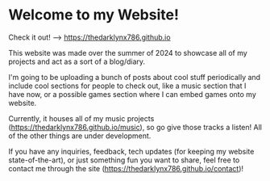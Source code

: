 # Welcome to my Website!

Check it out! --> https://thedarklynx786.github.io

This website was made over the summer of 2024 to showcase all of my projects and act as a sort of a blog/diary. 

I'm going to be uploading a bunch of posts about cool stuff periodically and include cool sections for people to check out, like a music section that I have now, or a possible games section where I can embed games onto my website.

Currently, it houses all of my music projects (https://thedarklynx786.github.io/music), so go give those tracks a listen! All of the other things are under development.

If you have any inquiries, feedback, tech updates (for keeping my website state-of-the-art), or just something fun you want to share, feel free to contact me through the site (https://thedarklynx786.github.io/contact)!
